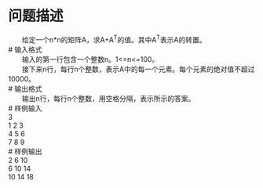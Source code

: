 <div id="pcont1" style="margin-top:20px; display:block;">

# 问题描述

<div class="pdcont">　　给定一个n*n的矩阵A，求A+A<sup>T</sup>的值。其中A<sup>T</sup>表示A的转置。</div>
# 输入格式

<div class="pdcont">　　输入的第一行包含一个整数n。1&lt;=n&lt;=100。<br/>
　　接下来n行，每行n个整数，表示A中的每一个元素。每个元素的绝对值不超过10000。</div>
# 输出格式

<div class="pdcont">　　输出n行，每行n个整数，用空格分隔，表示所示的答案。</div>
# 样例输入

<div class="pddata">3<br/>
1 2 3<br/>
4 5 6<br/>
7 8 9</div>
# 样例输出

<div class="pddata">2 6 10<br/>
6 10 14<br/>
10 14 18</div>

</div>